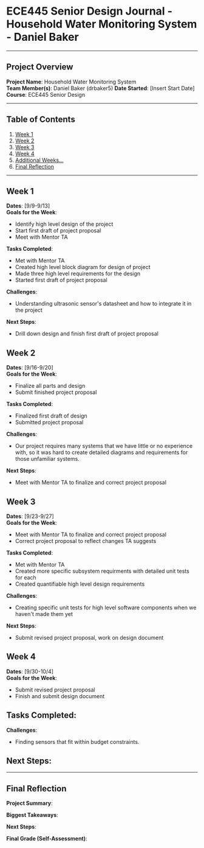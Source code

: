 # ECE445 Senior Design Journal - Household Water Monitoring System - Daniel Baker

---

## Project Overview
**Project Name**: Household Water Monitoring System  
**Team Member(s)**: Daniel Baker (drbaker5)
**Date Started**: [Insert Start Date]  
**Course**: ECE445 Senior Design  

---

## Table of Contents
1. [Week 1](#week-1)
2. [Week 2](#week-2)
3. [Week 3](#week-3)
4. [Week 4](#week-4)
5. [Additional Weeks...](#additional-weeks)
6. [Final Reflection](#final-reflection)

---

## Week 1
**Dates**: [9/9-9/13]  
**Goals for the Week**:
- Identify high level design of the project
- Start first draft of project proposal
- Meet with Mentor TA

**Tasks Completed**:
- Met with Mentor TA
- Created high level block diagram for design of project
- Made three high level requirements for the design
- Started first draft of project proposal

**Challenges**:
- Understanding ultrasonic sensor's datasheet and how to integrate it in the project

**Next Steps**:
- Drill down design and finish first draft of project proposal

## Week 2
**Dates**: [9/16-9/20]  
**Goals for the Week**:
- Finalize all parts and design
- Submit finished project proposal

**Tasks Completed**:
- Finalized first draft of design
- Submitted project proposal

**Challenges**:
- Our project requires many systems that we have little or no experience with, so it was hard to create detailed diagrams and requirements for those unfamiliar systems. 

**Next Steps**:
- Meet with Mentor TA to finalize and correct project proposal

## Week 3
**Dates**: [9/23-9/27]  
**Goals for the Week**:
- Meet with Mentor TA to finalize and correct project proposal
- Correct project proposal to reflect changes TA suggests

**Tasks Completed**:
- Met with Mentor TA
- Created more specific subsystem requirments with detailed unit tests for each
- Created quantifiable high level design requirements

**Challenges**:
- Creating specific unit tests for high level software components when we haven't made them yet

**Next Steps**:
- Submit revised project proposal, work on design document

## Week 4
**Dates**: [9/30-10/4]  
**Goals for the Week**:
- Submit revised project proposal
- Finish and submit design document

**Tasks Completed**:
-

**Challenges**:
- Finding sensors that fit within budget constraints.

**Next Steps**:
- 
---

## Final Reflection
**Project Summary**:

**Biggest Takeaways**:

**Next Steps**:

**Final Grade (Self-Assessment)**:
